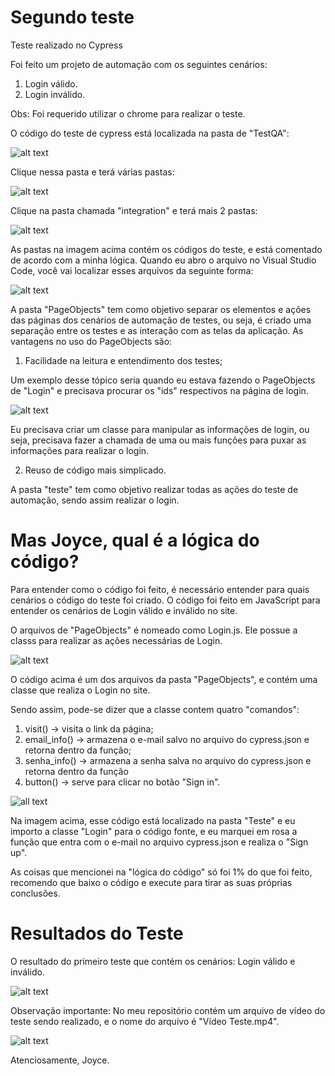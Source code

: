 # Segundo teste

Teste realizado no Cypress

Foi feito um projeto de automação com os seguintes cenários:

1.  Login válido.
2.  Login inválido.

Obs: Foi requerido utilizar o chrome para realizar o teste.

O código do teste de cypress está localizada na pasta de "TestQA":

![alt text](https://media.discordapp.net/attachments/902270296155906159/918609004446486588/unknown.png)

Clique nessa pasta e terá várias pastas:

![alt text](https://media.discordapp.net/attachments/902270296155906159/918614760923226132/unknown.png?width=1025&height=286)

Clique na pasta chamada "integration" e terá mais 2 pastas:

![alt text](https://media.discordapp.net/attachments/902270296155906159/918609196558188614/unknown.png?width=1025&height=179)

As pastas na imagem acima contém os códigos do teste, e está comentado de acordo com a minha lógica. Quando eu abro o arquivo no Visual Studio Code, você vai localizar esses arquivos da seguinte forma:

![alt text](https://media.discordapp.net/attachments/879829009515561040/918650280978046986/unknown.png)

A pasta "PageObjects" tem como objetivo separar os elementos e ações das páginas dos cenários de automação de testes, ou seja, é criado uma separação entre os testes e as interação com as telas da aplicação. 
As vantagens no uso do PageObjects são: 
1.  Facilidade na leitura e entendimento dos testes;

Um exemplo desse tópico seria quando eu estava fazendo o PageObjects de "Login" e precisava procurar os "ids" respectivos na página de login.

![alt text](https://media.discordapp.net/attachments/879829009515561040/918651113450922024/unknown.png?width=1025&height=451)

Eu precisava criar um classe para manipular as informações de login, ou seja, precisava fazer a chamada de uma ou mais funções para puxar as informações para realizar o login.

2.  Reuso de código mais simplicado.

A pasta "teste" tem como objetivo realizar todas as ações do teste de automação, sendo assim realizar o login.

# Mas Joyce, qual é a lógica do código?

Para entender como o código foi feito, é necessário entender para quais cenários o código do teste foi criado. O código foi feito em JavaScript para entender os cenários de Login válido e inválido no site.

O arquivos de "PageObjects" é nomeado como Login.js. Ele possue a classs para realizar as ações necessárias de Login.

![alt text](https://media.discordapp.net/attachments/876949125671833654/918651668218908752/unknown.png?width=954&height=473)

O código acima é um dos arquivos da pasta "PageObjects", e contém uma classe que realiza o Login no site.

Sendo assim, pode-se dizer que a classe contem quatro "comandos":
1.  visit() -> visita o link da página;
2.  email_info() -> armazena o e-mail salvo no arquivo do cypress.json e retorna dentro da função;
3.  senha_info() -> armazena a senha salva no arquivo do cypress.json e retorna dentro da função
4.  button() -> serve para clicar no botão "Sign in".

![all text](https://media.discordapp.net/attachments/876949125671833654/918652362481102889/unknown.png?width=907&height=473)

Na imagem acima, esse código está localizado na pasta "Teste" e eu importo a classe "Login" para o código fonte, e eu marquei em rosa a função que entra com o e-mail no arquivo cypress.json e realiza o "Sign up".

As coisas que mencionei na "lógica do código" só foi 1% do que foi feito, recomendo que baixo o código e execute para tirar as suas próprias conclusões.

# Resultados do Teste

O resultado do primeiro teste que contém os cenários: Login válido e inválido.

![alt text](https://media.discordapp.net/attachments/902270296155906159/918640319401197648/unknown.png?width=886&height=473)

Observação importante: No meu repositório contém um arquivo de vídeo do teste sendo realizado, e o nome do arquivo é "Vídeo Teste.mp4".

![alt text](https://media.discordapp.net/attachments/902270296155906159/918646442275520543/unknown.png)

Atenciosamente, Joyce.
